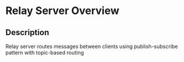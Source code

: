 # Relay Server Overview

## Description

Relay server routes messages between clients using publish-subscribe pattern with topic-based routing